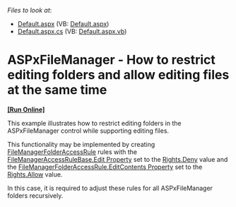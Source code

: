 <!-- default file list -->
*Files to look at*:

* [Default.aspx](./CS/FileManager/Default.aspx) (VB: [Default.aspx](./VB/FileManager/Default.aspx))
* [Default.aspx.cs](./CS/FileManager/Default.aspx.cs) (VB: [Default.aspx.vb](./VB/FileManager/Default.aspx.vb))
<!-- default file list end -->
# ASPxFileManager - How to restrict editing folders and allow editing files at the same time
<!-- run online -->
**[[Run Online]](https://codecentral.devexpress.com/e4838/)**
<!-- run online end -->


<p>This example illustrates how to restrict editing folders in the ASPxFileManager control while supporting editing files.</p><p>This functionality may be implemented by creating <a href="http://documentation.devexpress.com/#AspNet/clsDevExpressWebASPxFileManagerFileManagerFolderAccessRuletopic"><u>FileManagerFolderAccessRule</u></a> rules with the <a href="http://documentation.devexpress.com/#AspNet/DevExpressWebASPxFileManagerFileManagerAccessRuleBase_Edittopic"><u>FileManagerAccessRuleBase.Edit Property</u></a> set to the <a href="http://documentation.devexpress.com/#AspNet/DevExpressWebASPxFileManagerRightsEnumtopic"><u>Rights.Deny</u></a> value and the <a href="http://documentation.devexpress.com/#AspNet/DevExpressWebASPxFileManagerFileManagerFolderAccessRule_EditContentstopic"><u>FileManagerFolderAccessRule.EditContents Property</u></a> set to the <a href="http://documentation.devexpress.com/#AspNet/DevExpressWebASPxFileManagerRightsEnumtopic"><u>Rights.Allow</u></a> value.</p><p>In this case, it is required to adjust these rules for all ASPxFileManager folders recursively.</p>

<br/>


